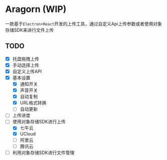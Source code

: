# Aragorn (WIP)

一款基于`Electron+React`开发的上传工具，通过自定义Api上传参数或者使用对象存储SDK来进行文件上传

## TODO

- [x] 托盘拖拽上传
- [x] 手动选择上传
- [x] 自定义上传API
- [x] 基本设置
  - [x] 通知开关
  - [x] 声音开关
  - [x] 自动复制
  - [x] URL格式转换
  - [ ] 自动更新
- [ ] 上传进度
- [ ] 使用对象存储SDK进行上传
  - [x] 七牛云
  - [x] UCloud
  - [ ] 阿里云
  - [ ] 腾讯云
- [ ] 利用对象存储SDK进行文件管理
